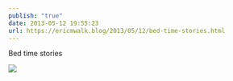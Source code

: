 ```yaml
---
publish: "true"
date: 2013-05-12 19:55:23
url: https://ericmwalk.blog/2013/05/12/bed-time-stories.html
---
```


Bed time stories

![](https://ericmwalk.blog/uploads/2022/ac7fb098a6.jpg)